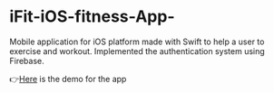 # iFit-iOS-fitness-App-

Mobile application for iOS platform made with Swift to help a user to exercise and workout. Implemented the authentication system using Firebase.

👉[Here](https://pages.github.com/](https://drive.google.com/file/d/1prH8oeGtd4Fh0-CWD5D5Lu9wibkLma7g/view?usp=sharing)https://drive.google.com/file/d/1prH8oeGtd4Fh0-CWD5D5Lu9wibkLma7g/view?usp=sharing) is the demo for the app 
